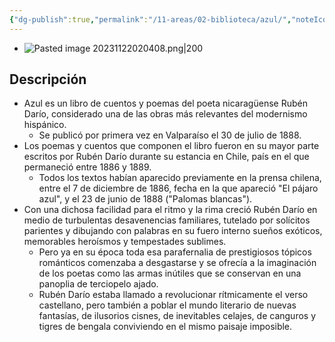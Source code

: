 ```yaml
---
{"dg-publish":true,"permalink":"/11-areas/02-biblioteca/azul/","noteIcon":""}
---
```


- ![Pasted image 20231122020408.png|200](/img/user/02%20Image/Pasted%20image%2020231122020408.png)
## Descripción
- Azul es un libro de cuentos y poemas del poeta nicaragüense Rubén Darío, considerado una de las obras más relevantes del modernismo hispánico. 
	- Se publicó por primera vez en Valparaíso el 30 de julio de 1888.  
- Los poemas y cuentos que componen el libro fueron en su mayor parte escritos por Rubén Darío durante su estancia en Chile, país en el que permaneció entre 1886 y 1889. 
	- Todos los textos habían aparecido previamente en la prensa chilena, entre el 7 de diciembre de 1886, fecha en la que apareció "El pájaro azul", y el 23 de junio de 1888 ("Palomas blancas").  
- Con una dichosa facilidad para el ritmo y la rima creció Rubén Darío en medio de turbulentas desavenencias familiares, tutelado por solícitos parientes y dibujando con palabras en su fuero interno sueños exóticos, memorables heroísmos y tempestades sublimes. 
	- Pero ya en su época toda esa parafernalia de prestigiosos tópicos románticos comenzaba a desgastarse y se ofrecía a la imaginación de los poetas como las armas inútiles que se conservan en una panoplia de terciopelo ajado. 
	- Rubén Darío estaba llamado a revolucionar rítmicamente el verso castellano, pero también a poblar el mundo literario de nuevas fantasías, de ilusorios cisnes, de inevitables celajes, de canguros y tigres de bengala conviviendo en el mismo paisaje imposible.